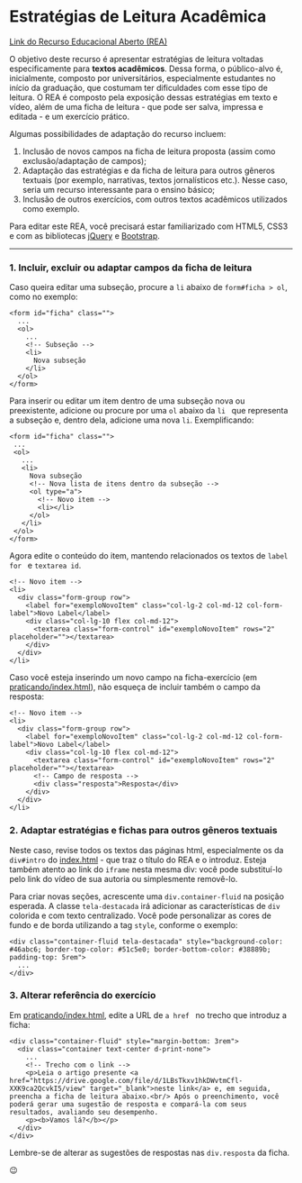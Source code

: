 # Estratégias de Leitura Acadêmica

[Link do Recurso Educacional Aberto (REA)](https://apps.univesp.br/estrategias-de-leitura-academica)

O objetivo deste recurso é apresentar estratégias de leitura voltadas especificamente para **textos acadêmicos**. 
Dessa forma, o público-alvo é, inicialmente, composto por universitários, especialmente estudantes no início da graduação, que costumam ter dificuldades com esse tipo de leitura.
O REA é composto pela exposição dessas estratégias em texto e vídeo, além de uma ficha de leitura - que pode ser salva, impressa e editada - e um exercício prático.

Algumas possibilidades de adaptação do recurso incluem:
1. Inclusão de novos campos na ficha de leitura proposta (assim como exclusão/adaptação de campos);
2. Adaptação das estratégias e da ficha de leitura para outros gêneros textuais (por exemplo, narrativas, textos jornalísticos etc.). Nesse caso, seria um recurso interessante para o ensino básico;
3. Inclusão de outros exercícios, com outros textos acadêmicos utilizados como exemplo.

Para editar este REA, você precisará estar familiarizado com HTML5, CSS3 e com as bibliotecas [jQuery](https://api.jquery.com/) e [Bootstrap](https://getbootstrap.com/docs/4.2/getting-started/introduction).

--------

### 1. Incluir, excluir ou adaptar campos da ficha de leitura

Caso queira editar uma subseção, procure a ```li``` abaixo de ```form#ficha > ol```, como no exemplo:

```
<form id="ficha" class="">
  ...
  <ol>
    ...
    <!-- Subseção -->
    <li>
      Nova subseção
    </li>
  </ol>
</form>
```

Para inserir ou editar um item dentro de uma subseção nova ou preexistente, adicione ou procure por uma ```ol``` abaixo da ```li ``` que representa a subseção e, dentro dela, adicione uma nova ```li```. Exemplificando:

 ```
<form id="ficha" class="">
  ...
  <ol>
    ...
    <li>
      Nova subseção
      <!-- Nova lista de itens dentro da subseção -->
      <ol type="a">
        <!-- Novo item -->
        <li></li>
      </ol>
    </li>
  </ol>
</form>
```

Agora edite o conteúdo do item, mantendo relacionados os textos de ```label for ``` e ```textarea id```.

```
<!-- Novo item -->
<li>
  <div class="form-group row">
    <label for="exemploNovoItem" class="col-lg-2 col-md-12 col-form-label">Novo Label</label>
    <div class="col-lg-10 flex col-md-12">
      <textarea class="form-control" id="exemploNovoItem" rows="2" placeholder=""></textarea>
    </div>
  </div>
</li>
```

Caso você esteja inserindo um novo campo na ficha-exercício (em [praticando/index.html](praticando/index.html)), não esqueça de incluir também o campo da resposta:

```
<!-- Novo item -->
<li>
  <div class="form-group row">
    <label for="exemploNovoItem" class="col-lg-2 col-md-12 col-form-label">Novo Label</label>
    <div class="col-lg-10 flex col-md-12">
      <textarea class="form-control" id="exemploNovoItem" rows="2" placeholder=""></textarea>
      <!-- Campo de resposta -->
      <div class="resposta">Resposta</div>
    </div>
  </div>
</li>
```

### 2. Adaptar estratégias e fichas para outros gêneros textuais

Neste caso, revise todos os textos das páginas html, especialmente os da ```div#intro``` do [index.html](index.html) - que traz o título do REA e o introduz. Esteja também atento ao link do ```iframe``` nesta mesma div: você pode substituí-lo pelo link do vídeo de sua autoria ou simplesmente removê-lo. 

Para criar novas seções, acrescente uma ```div.container-fluid``` na posição esperada. A classe ```tela-destacada``` irá adicionar as características de ```div``` colorida e com texto centralizado. Você pode personalizar as cores de fundo e de borda utilizando a tag ```style```, conforme o exemplo:

```
<div class="container-fluid tela-destacada" style="background-color: #46abc6; border-top-color: #51c5e0; border-bottom-color: #38889b; padding-top: 5rem">
  ...
</div>
```

### 3. Alterar referência do exercício

Em [praticando/index.html](praticando/index.html), edite a URL de ```a href ``` no trecho que introduz a ficha:

```
<div class="container-fluid" style="margin-bottom: 3rem">
  <div class="container text-center d-print-none">
    ...
    <!-- Trecho com o link -->
    <p>Leia o artigo presente <a href="https://drive.google.com/file/d/1LBsTkxv1hkDWvtmCfl-XXK9ca2QcvkI5/view" target="_blank">neste link</a> e, em seguida, preencha a ficha de leitura abaixo.<br/> Após o preenchimento, você poderá gerar uma sugestão de resposta e compará-la com seus resultados, avaliando seu desempenho.
    <p><b>Vamos lá?</b></p>
  </div>
</div>
```

Lembre-se de alterar as sugestões de respostas nas ```div.resposta``` da ficha. 

:wink:
